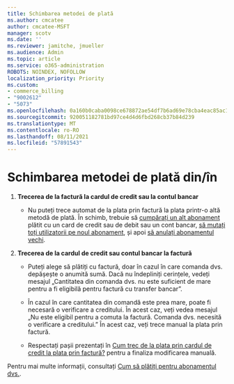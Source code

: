 ```yaml
---
title: Schimbarea metodei de plată
ms.author: cmcatee
author: cmcatee-MSFT
manager: scotv
ms.date: ''
ms.reviewer: jamitche, jmueller
ms.audience: Admin
ms.topic: article
ms.service: o365-administration
ROBOTS: NOINDEX, NOFOLLOW
localization_priority: Priority
ms.custom:
- commerce_billing
- "9002612"
- "5073"
ms.openlocfilehash: 0a160b0caba0098ce678872ae54df7b6ad69e78cba4eac85ac15567f2e75a8c7
ms.sourcegitcommit: 920051182781bd97ce4d4d6fbd268cb37b84d239
ms.translationtype: MT
ms.contentlocale: ro-RO
ms.lasthandoff: 08/11/2021
ms.locfileid: "57891543"
---
```

# <a name="change-payment-method-fromto"></a>Schimbarea metodei de plată din/în

1. **Trecerea de la factură la cardul de credit sau la contul bancar**

    - Nu puteți trece automat de la plata prin factură la plata printr-o altă metodă de plată. În schimb, trebuie să [cumpărați un alt abonament](https://docs.microsoft.com/microsoft-365/commerce/try-or-buy-microsoft-365#buy-a-different-subscription) plătit cu un card de credit sau de debit sau un cont bancar, [să mutați toți utilizatorii pe noul abonament](https://docs.microsoft.com/microsoft-365/commerce/subscriptions/move-users-different-subscription), și apoi [să anulați abonamentul vechi](https://docs.microsoft.com/microsoft-365/commerce/subscriptions/cancel-your-subscription).

2. **Trecerea de la cardul de credit sau contul bancar la factură**

    - Puteți alege să plătiți cu factură, doar în cazul în care comanda dvs. depășește o anumită sumă. Dacă nu îndepliniți cerințele, vedeți mesajul „Cantitatea din comanda dvs. nu este suficient de mare pentru a fi eligibilă pentru factură cu transfer bancar”.

    - În cazul în care cantitatea din comandă este prea mare, poate fi necesară o verificare a creditului. În acest caz, veți vedea mesajul „Nu este eligibil pentru a comuta la factură. Comanda dvs. necesită o verificare a creditului.” În acest caz, veți trece manual la plata prin factură.

    - Respectați pașii prezentați în [Cum trec de la plata prin cardul de credit la plata prin factură?](how-do-i-change-from-credit-card-payments-to-invoice.md) pentru a finaliza modificarea manuală.

Pentru mai multe informații, consultați [Cum să plătiți pentru abonamentul dvs.](https://docs.microsoft.com/microsoft-365/commerce/billing-and-payments/pay-for-your-subscription).
